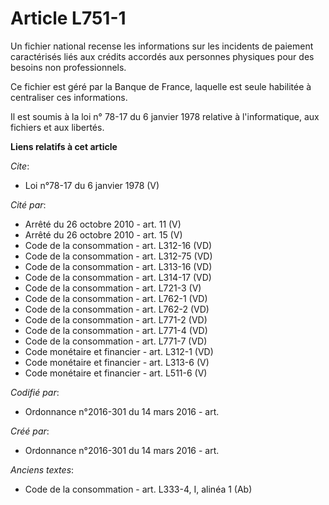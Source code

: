 # Article L751-1

Un fichier national recense les informations sur les incidents de paiement caractérisés liés aux crédits accordés aux
personnes physiques pour des besoins non professionnels.

Ce fichier est géré par la Banque de France, laquelle est seule habilitée à centraliser ces informations.

Il est soumis à la loi n° 78-17 du 6 janvier 1978 relative à l'informatique, aux fichiers et aux libertés.

**Liens relatifs à cet article**

_Cite_:

  - Loi n°78-17 du 6 janvier 1978 (V)

_Cité par_:

  - Arrêté du 26 octobre 2010 - art. 11 (V)
  - Arrêté du 26 octobre 2010 - art. 15 (V)
  - Code de la consommation - art. L312-16 (VD)
  - Code de la consommation - art. L312-75 (VD)
  - Code de la consommation - art. L313-16 (VD)
  - Code de la consommation - art. L314-17 (VD)
  - Code de la consommation - art. L721-3 (V)
  - Code de la consommation - art. L762-1 (VD)
  - Code de la consommation - art. L762-2 (VD)
  - Code de la consommation - art. L771-2 (VD)
  - Code de la consommation - art. L771-4 (VD)
  - Code de la consommation - art. L771-7 (VD)
  - Code monétaire et financier - art. L312-1 (VD)
  - Code monétaire et financier - art. L313-6 (V)
  - Code monétaire et financier - art. L511-6 (V)

_Codifié par_:

  - Ordonnance n°2016-301 du 14 mars 2016 - art.

_Créé par_:

  - Ordonnance n°2016-301 du 14 mars 2016 - art.

_Anciens textes_:

  - Code de la consommation - art. L333-4, I, alinéa 1 (Ab)
